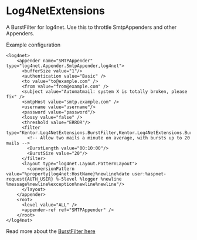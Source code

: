 # Log4NetExtensions
A BurstFilter for log4net. Use this to throttle SmtpAppenders and other Appenders.

Example configuration

    <log4net>
        <appender name="SMTPAppender" type="log4net.Appender.SmtpAppender,log4net">
          <bufferSize value="1"/>
          <authentication value="Basic" />
          <to value="to@example.com" />
          <from value="from@example.com" />
          <subject value="Automatmail: system X is totally broken, please fix" />
          <smtpHost value="smtp.example.com" />
          <username value="username"/>
          <password value="password"/>
          <lossy value="false" />
          <threshold value="ERROR"/>
          <filter type="Kentor.Log4NetExtensions.BurstFilter,Kentor.Log4NetExtensions.BurstFilter">
		    <!-- Allow two mails a minute on average, with bursts up to 20 mails -->
            <BurstLength value="00:10:00"/>
            <BurstSize value="20"/>
          </filter>
          <layout type="log4net.Layout.PatternLayout">
            <conversionPattern value="%property{log4net:HostName}%newline%date user:%aspnet-request{AUTH_USER} %-5level %logger %newline %message%newline%exception%newline%newline"/>
          </layout>
        </appender>
        <root>
          <level value="ALL" />
          <appender-ref ref="SMTPAppender" />
        </root>
    </log4net>

Read more about the [BurstFilter here](http://coding.abel.nu/2015/04/burstfilter-for-log4net-how-to-save-your-mailbox/)
